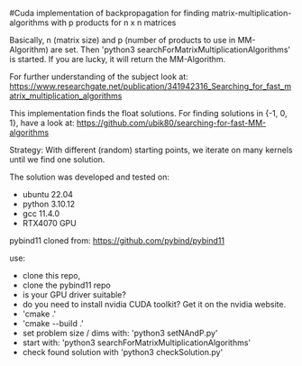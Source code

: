 #Cuda implementation of backpropagation for finding matrix-multiplication-algorithms with p products for n x n matrices

Basically, n (matrix size) and p (number of products to use in MM-Algorithm) are set. Then 'python3 searchForMatrixMultiplicationAlgorithms' is started. If you are lucky, it will return the MM-Algorithm.

For further understanding of the subject look at: 
https://www.researchgate.net/publication/341942316_Searching_for_fast_matrix_multiplication_algorithms

This implementation finds the float solutions. For finding solutions in {-1, 0, 1}, have a look at:
https://github.com/ubik80/searching-for-fast-MM-algorithms

Strategy:
With different (random) starting points, we iterate on many kernels until we find one solution.

The solution was developed and tested on:
- ubuntu 22.04
- python 3.10.12
- gcc 11.4.0
- RTX4070 GPU

pybind11 cloned from:
https://github.com/pybind/pybind11

use:
- clone this repo,
- clone the pybind11 repo
- is your GPU driver suitable?
- do you need to install nvidia CUDA toolkit? Get it on the nvidia website.
- 'cmake .'
- 'cmake --build .'
- set problem size / dims with: 'python3 setNAndP.py'
- start with: 'python3 searchForMatrixMultiplicationAlgorithms'
- check found solution with 'python3 checkSolution.py'



